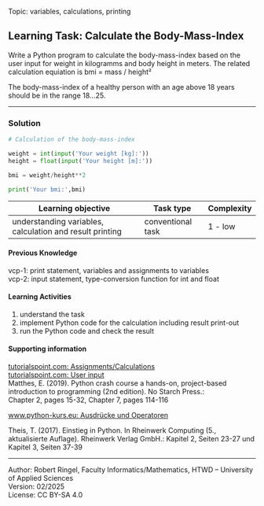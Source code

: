 Topic: variables, calculations, printing

## Learning Task: Calculate the Body-Mass-Index

Write a Python program to calculate the body-mass-index based on the user input for weight in kilogramms and body height in meters.
The related calculation equiation is bmi = mass / height²  

The body-mass-index of a healthy person with an age above 18 years should be in the range 18...25.

---------------------------------------

### Solution

``` python
# Calculation of the body-mass-index

weight = int(input('Your weight [kg]:'))
height = float(input('Your height [m]:'))

bmi = weight/height**2

print('Your bmi:',bmi)
```

| **Learning objective**                         | **Task type**   | **Complexity** |
| ---------------------------------------------- | --------------- | -------------- |
| understanding variables, calculation and result printing | conventional task | 1 - low |  

#### Previous Knowledge

vcp-1: print statement, variables and assignments to variables  
vcp-2: input statement, type-conversion function for int and float  

#### Learning Activities

1) understand the task
2) implement Python code for the calculation including result print-out
3) run the Python code and check the result


#### Supporting information

[tutorialspoint.com: Assignments/Calculations](https://www.tutorialspoint.com/python/python_assignment_operators.htm)  
[tutorialspoint.com: User input](https://www.tutorialspoint.com/python/python_user_input.htm)  
Matthes, E. (2019). Python crash course a hands-on, project-based introduction to programming (2nd edition). No Starch Press.:  
Chapter 2, pages 15-32, Chapter 7, pages 114-116  

[www.python-kurs.eu: Ausdrücke und Operatoren](https://www.python-kurs.eu/python3_operatoren.php)

Theis, T. (2017). Einstieg in Python. In Rheinwerk Computing (5., aktualisierte Auflage). Rheinwerk Verlag GmbH.:
Kapitel 2, Seiten 23-27 und Kapitel 3, Seiten 37-39 

---------------------------------------
Author: Robert Ringel, Faculty Informatics/Mathematics, HTWD – University of Applied Sciences  
Version: 02/2025            
License: CC BY-SA 4.0
